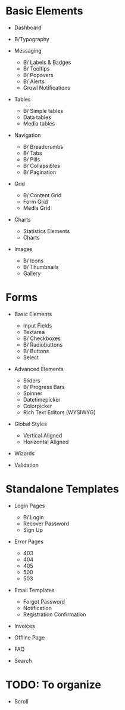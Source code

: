 Basic Elements
============================

* Dashboard

* B/Typography

* Messaging
	+ B/	Labels & Badges
	+ B/	Tooltips
	+ B/	Popovers
	+ B/	Alerts
	+ Growl Notifications

* Tables
	+ B/	Simple tables
	+ 	Data tables
	+ 	Media tables

* Navigation
	+ B/	Breadcrumbs
	+ B/	Tabs
	+ B/	Pills
	+ B/	Collapsibles
	+ B/	Pagination

* Grid
	+ B/	Content Grid
	+ 	Form Grid
	+ 	Media Grid

* Charts
	+ 	Statistics Elements
	+ 	Charts

* Images
	+ B/	Icons
	+ B/	Thumbnails
	+ 	Gallery

Forms
============================

* Basic Elements
	+ 	Input Fields
	+ 	Textarea
	+ B/	Checkboxes
	+ B/	Radiobuttons
	+ B/	Buttons
	+ 	Select

* Advanced Elements
	+ 	Sliders
	+ B/	Progress Bars
	+ 	Spinner
	+ 	Datetimepicker
	+ 	Colorpicker
	+ 	Rich Text Editors (WYSIWYG)

* Global Styles
	+ 	Vertical Aligned
	+ 	Horizontal Aligned

* Wizards

* Validation

Standalone Templates
============================

* Login Pages
	+ B/	Login
	+ 	Recover Password
	+ 	Sign Up

* Error Pages
	+ 	403
	+ 	404
	+ 	405
	+ 	500
	+ 	503

* Email Templates
	+ 	Forgot Password
	+ 	Notification
	+ 	Registration Confirmation

* Invoices

* Offline Page

* FAQ

* Search

TODO: To organize
============================

* Scroll